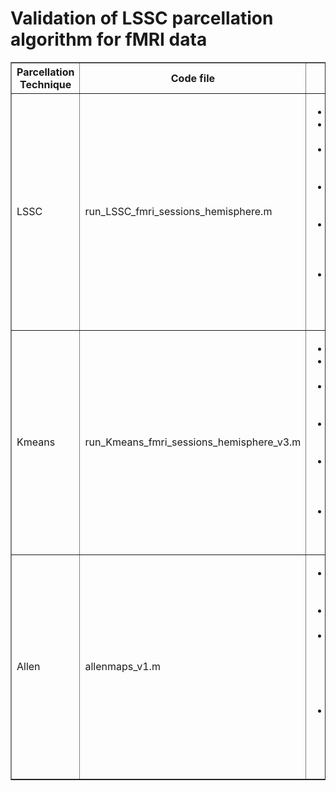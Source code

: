 # Validation of LSSC parcellation algorithm for fMRI data

<table border="1">
  <tr>
    <th>Parcellation Technique</th>
    <th>Code file</th>
    <th>Instructions</th>
  </tr>
  <tr>
    <td>LSSC</td>
    <td>run_LSSC_fmri_sessions_hemisphere.m</td>
    <td> 
      <ul>
        <li>Update the directories. </li>
        <li>dataID = 1/2/3/4 - for 4 data sets. </li>
        <li>RUN_LSSC = 0/1 - to run and generate LSSC parcellation images, mat files.</li>
        <li>RUN_DICE_SIMILARITY = 0/1 - Dice computation subject-wise. Run only after LSSC.</li>
        <li>RUN_TEMPORAL_CORR = 0/1 - Within and across temporal correlations subject-wise. Run only after LSSC.</li>
        <li>Look for "cfg" structure and "runROI_meso_nlm_new_v2.m" file to modify LSSC parameters.</li>
      </ul>
    </td>
  </tr>
  <tr>
    <td>Kmeans</td>
    <td>run_Kmeans_fmri_sessions_hemisphere_v3.m</td>
    <td>
      <ul>
        <li>Update the directories. </li>
        <li>dataID = 1/2/3/4 - for 4 data sets. </li>
        <li>RUN_KNN = 0/1 - to run and generate Kmeans parcellation images, mat files.</li>
        <li>RUN_DICE_SIMILARITY = 0/1 - Dice computation subject-wise. Run only after Kmeans.</li>
        <li>RUN_TEMPORAL_CORR = 0/1 - Within and across temporal correlations subject-wise. Run only after Kmeans.</li>
        <li>Paramters to modify: N_KNN_CLUSTERS=27, min_clust_size=15</li>
      </ul>
    </td>
  </tr>
  <tr>
    <td>Allen</td>
    <td>allenmaps_v1.m</td>
    <td>
      <ul>
        <li>Update the data and Allen atlas (2D_calcium_atlas.nii) directories. </li>
        <li>dataID = 1/2/3/4 - for 4 data sets. </li>
        <li>RUN_ALLEN_PROCESSING = 0/1 - to process data, generate time series and pairwise correlation plots, and generate mat files for correlation</li>
        <li>RUN_ALLEN_REPORTING = 0/1 - Within and across temporal correlations subject-wise. Run only after ALLEN_PROCESSING.</li>
      </ul>
    </td>
  </tr>
</table>
